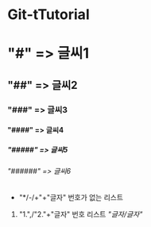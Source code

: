 # Git-tTutorial
# "#" => 글씨1
## "##" => 글씨2
### "###" => 글씨3
#### "####" => 글씨4
##### "#####" => 글씨5
###### "######" => 글씨6
* "*/-/+"+"글자" 번호가 없는 리스트
1. "1.",/"2."+"글자" 번호 리스트
*"*글자*/_글자_"* 
